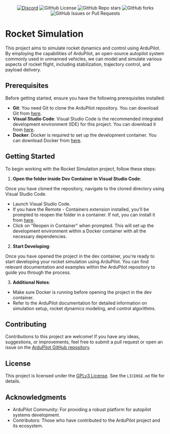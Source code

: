 <p align="center">
    <a href="https://discord.gg/Wwhjfx6dJG"><img src="https://img.shields.io/discord/1013056365884878858?color=%235865F2&logo=discord&logoColor=%23FFFFFF&style=plastic" alt="Discord"></a>
    <img src="https://img.shields.io/github/license/Gagan-Space/Rocket-Simulation" alt="GitHub License">
    <img src="https://img.shields.io/github/stars/Gagan-Space/Rocket-Simulation?style=flat" alt="GitHub Repo stars">
    <img alt="GitHub forks" src="https://img.shields.io/github/forks/Gagan-Space/Rocket-Simulation?style=flat">
    <img alt="GitHub Issues or Pull Requests" src="https://img.shields.io/github/issues/Gagan-Space/Rocket-Simulation">
</p>

# Rocket Simulation

This project aims to simulate rocket dynamics and control using ArduPilot. By employing the capabilities of ArduPilot, an open-source autopilot system commonly used in unmanned vehicles, we can model and simulate various aspects of rocket flight, including stabilization, trajectory control, and payload delivery.

## Prerequisites

Before getting started, ensure you have the following prerequisites installed:

- **Git**: You need Git to clone the ArduPilot repository. You can download Git from [here](https://git-scm.com/).
- **Visual Studio Code**: Visual Studio Code is the recommended integrated development environment (IDE) for this project. You can download it from [here](https://code.visualstudio.com/).
- **Docker**: Docker is required to set up the development container. You can download Docker from [here](https://www.docker.com/).

## Getting Started

To begin working with the Rocket Simulation project, follow these steps:

1. **Open the folder inside Dev Container in Visual Studio Code**:

Once you have cloned the repository, navigate to the cloned directory using Visual Studio Code.

- Launch Visual Studio Code.
- If you have the Remote - Containers extension installed, you'll be prompted to reopen the folder in a container. If not, you can install it from [here](https://marketplace.visualstudio.com/items?itemName=ms-vscode-remote.remote-containers).
- Click on "Reopen in Container" when prompted. This will set up the development environment within a Docker container with all the necessary dependencies.

2. **Start Developing**:

Once you have opened the project in the dev container, you're ready to start developing your rocket simulation using ArduPilot. You can find relevant documentation and examples within the ArduPilot repository to guide you through the process.

3. **Additional Notes**:

- Make sure Docker is running before opening the project in the dev container.
- Refer to the ArduPilot documentation for detailed information on simulation setup, rocket dynamics modeling, and control algorithms.

## Contributing

Contributions to this project are welcome! If you have any ideas, suggestions, or improvements, feel free to submit a pull request or open an issue on the [ArduPilot GitHub repository](https://github.com/ArduPilot/ardupilot).

## License

This project is licensed under the [GPLv3 License](https://www.gnu.org/licenses/gpl-3.0.en.html). See the `LICENSE.md` file for details.

## Acknowledgments

- ArduPilot Community: For providing a robust platform for autopilot systems development.
- Contributors: Those who have contributed to the ArduPilot project and its ecosystem.
